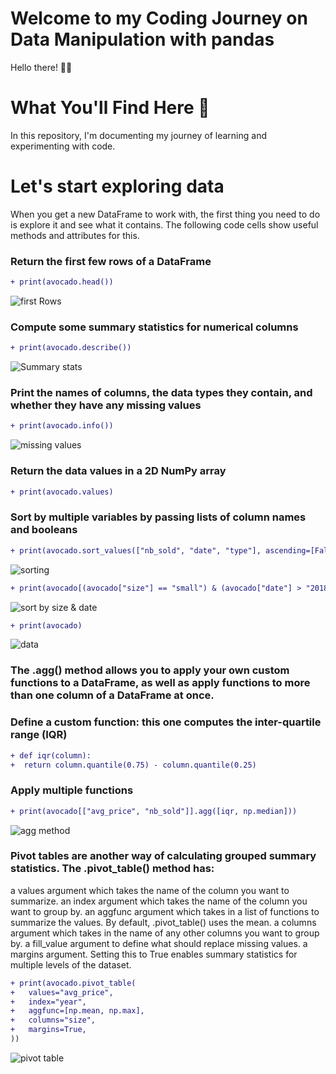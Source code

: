 # Welcome to my Coding Journey on Data Manipulation with pandas

Hello there! 👋🏽 

# What You'll Find Here 🦾

In this repository, I'm documenting my journey of learning and experimenting with code.

# Let's start exploring data

When you get a new DataFrame to work with, the first thing you need to do is explore it and see what it contains. The following code cells show useful methods and attributes for this.

### Return the first few rows of a DataFrame
```diff
+ print(avocado.head())
```

![first Rows](https://github.com/AkiMadi16/DataManipulation_withPandas/blob/main/output_images/Screenshot%202024-06-14%20at%205.16.44%E2%80%AFam.png)

### Compute some summary statistics for numerical columns

```diff
+ print(avocado.describe())
```

![Summary stats](https://github.com/AkiMadi16/DataManipulation_withPandas/blob/main/output_images/Screenshot%202024-06-14%20at%205.17.58%E2%80%AFam.png)

### Print the names of columns, the data types they contain, and whether they have any missing values

```diff
+ print(avocado.info())
```
![missing values](https://github.com/AkiMadi16/DataManipulation_withPandas/blob/main/output_images/Screenshot%202024-06-14%20at%205.18.17%E2%80%AFam.png)

### Return the data values in a 2D NumPy array

```diff
+ print(avocado.values)
```

### Sort by multiple variables by passing lists of column names and booleans

```diff
+ print(avocado.sort_values(["nb_sold", "date", "type"], ascending=[False, False, True]))
```
![sorting](https://github.com/AkiMadi16/DataManipulation_withPandas/blob/main/output_images/Screenshot%202024-06-14%20at%205.18.41%E2%80%AFam.png)

```diff
+ print(avocado[(avocado["size"] == "small") & (avocado["date"] > "2018-01-01")])
```
![sort by size & date](https://github.com/AkiMadi16/DataManipulation_withPandas/blob/main/output_images/Screenshot%202024-06-14%20at%205.19.02%E2%80%AFam.png)


```diff
+ print(avocado)
```
![data](https://github.com/AkiMadi16/DataManipulation_withPandas/blob/main/output_images/Screenshot%202024-06-14%20at%205.19.32%E2%80%AFam.png)

### The .agg() method allows you to apply your own custom functions to a DataFrame, as well as apply functions to more than one column of a DataFrame at once.

### Define a custom function: this one computes the inter-quartile range (IQR)

```diff
+ def iqr(column):
+  return column.quantile(0.75) - column.quantile(0.25)
```
### Apply multiple functions

```diff
+ print(avocado[["avg_price", "nb_sold"]].agg([iqr, np.median]))
```

![agg method](https://github.com/AkiMadi16/DataManipulation_withPandas/blob/main/output_images/Screenshot%202024-06-14%20at%205.21.35%E2%80%AFam.png)

### Pivot tables are another way of calculating grouped summary statistics. The .pivot_table() method has:

a values argument which takes the name of the column you want to summarize.
an index argument which takes the name of the column you want to group by.
an aggfunc argument which takes in a list of functions to summarize the values. By default, .pivot_table() uses the mean.
a columns argument which takes in the name of any other columns you want to group by.
a fill_value argument to define what should replace missing values.
a margins argument. Setting this to True enables summary statistics for multiple levels of the dataset.

```diff
+ print(avocado.pivot_table(
+   values="avg_price",
+   index="year",
+   aggfunc=[np.mean, np.max],
+   columns="size",
+   margins=True,
))
```

![pivot table](https://github.com/AkiMadi16/DataManipulation_withPandas/blob/main/output_images/Screenshot%202024-06-14%20at%205.21.46%E2%80%AFam.png)